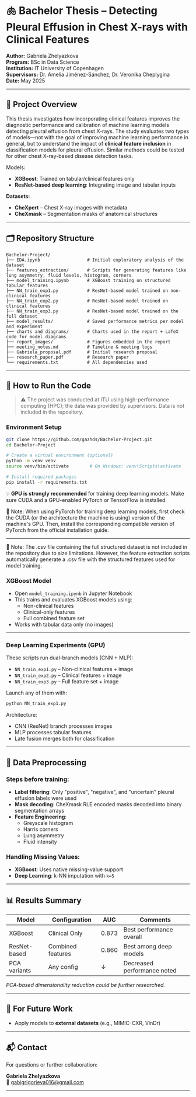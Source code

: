 
# 🫁 Bachelor Thesis – Detecting Pleural Effusion in Chest X-rays with Clinical Features

**Author:** Gabriela Zhelyazkova  
**Program:** BSc in Data Science  
**Institution:** IT University of Copenhagen  
**Supervisors:** Dr. Amelia Jiménez-Sánchez, Dr. Veronika Cheplygina  
**Date:** May 2025  

---

## 📘 Project Overview

This thesis investigates how incorporating clinical features improves the diagnostic performance and calibration of machine learning models detecting pleural effusion from chest X-rays. The study evaluates two types of models—not with the goal of improving machine learning performance in general, but to understand the impact of **clinical feature inclusion** in classification models for pleural effusion. Similar methods could be tested for other chest X-ray-based disease detection tasks.

Models:
- **XGBoost**: Trained on tabular/clinical features only
- **ResNet-based deep learning**: Integrating image and tabular inputs

**Datasets:**
- **CheXpert** – Chest X-ray images with metadata  
- **CheXmask** – Segmentation masks of anatomical structures  

---

## 🗂 Repository Structure

```
Bachelor-Project/
├── EDA.ipynb                  # Initial exploratory analysis of the dataset
├── features_extraction/       # Scripts for generating features like lung asymmetry, fluid levels, histogram, corners
├── model_training.ipynb       # XGBoost training on structured tabular features
├── NN_train_exp1.py           # ResNet-based model trained on non-clinical features
├── NN_train_exp2.py           # ResNet-based model trained on clinical features
├── NN_train_exp3.py           # ResNet-based model trained on the full dataset
├── model_results/             # Saved performance metrics per model and experiment
├── charts and diagrams/       # Charts used in the report + LaTeX code for model diagrams
├── report_images/             # Figures embedded in the report
├── meeting_notes.md           # Timeline & meeting logs
├── Gabriela_proposal.pdf      # Initial research proposal
├── research_paper.pdf         # Research paper
└── requirements.txt           # All dependencies used
```

---

## 🧪 How to Run the Code

> ⚠️ The project was conducted at ITU using high-performance computing (HPC); the data was provided by supervisors. Data is not included in the repository.

### Environment Setup

```bash
git clone https://github.com/gazhds/Bachelor-Project.git
cd Bachelor-Project

# Create a virtual environment (optional)
python -m venv venv
source venv/bin/activate        # On Windows: venv\Scripts\activate

# Install required packages
pip install -r requirements.txt
```
💡 **GPU is strongly recommended** for training deep learning models. Make sure CUDA and a GPU-enabled PyTorch or TensorFlow is installed.

📂 Note: When using PyTorch for training deep learning models, first check the CUDA (or the architecture the machine is using) version of the machine's GPU. Then, install the corresponding compatible version of PyTorch from the official installation guide.

---

📂 Note: The .csv file containing the full structured dataset is not included in the repository due to size limitations. However, the feature extraction scripts automatically generate a .csv file with the structured features used for model training.


### XGBoost Model

- Open `model_training.ipynb` in Jupyter Notebook
- This trains and evaluates XGBoost models using:
  - Non-clinical features
  - Clinical-only features
  - Full combined feature set
- Works with tabular data only (no images)

---

### Deep Learning Experiments (GPU)

These scripts run dual-branch models (CNN + MLP):

- `NN_train_exp1.py` – Non-clinical features + image
- `NN_train_exp2.py` – Clinical features + image
- `NN_train_exp3.py` – Full feature set + image

Launch any of them with:

```bash
python NN_train_exp1.py
```

Architecture:
- CNN (ResNet) branch processes images  
- MLP processes tabular features  
- Late fusion merges both for classification  

---

## 🧹 Data Preprocessing

### Steps before training:

- **Label filtering**: Only "positive", "negative", and "uncertain" pleural effusion labels were used
- **Mask decoding**: CheXmask RLE encoded masks decoded into binary segmentation arrays
- **Feature Engineering**:
  - Greyscale histogram
  - Harris corners
  - Lung asymmetry
  - Fluid intensity

### Handling Missing Values:

- **XGBoost**: Uses native missing-value support  
- **Deep Learning**: k-NN imputation with `k=5`

---

## 📊 Results Summary

| Model        | Configuration    | AUC   | Comments                     |
|--------------|------------------|-------|------------------------------|
| XGBoost      | Clinical Only     | 0.873 | Best performance overall     |
| ResNet-based | Combined features | 0.860 | Best among deep models       |
| PCA variants | Any config        | ↓     | Decreased performance noted  |

*PCA-based dimensionality reduction could be further researched.*

---

## 🔁 For Future Work

- Apply models to **external datasets** (e.g., MIMIC-CXR, VinDr)

---

## 📬 Contact

For questions or further collaboration:

**Gabriela Zhelyazkova**  
📧 [gabigrigorieva016@gmail.com](mailto:gabigrigorieva016@gmail.com)

---
